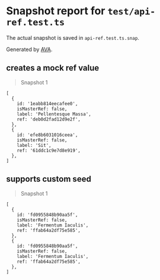 # Snapshot report for `test/api-ref.test.ts`

The actual snapshot is saved in `api-ref.test.ts.snap`.

Generated by [AVA](https://avajs.dev).

## creates a mock ref value

> Snapshot 1

    [
      {
        id: '1eabb814eecafee0',
        isMasterRef: false,
        label: 'Pellentesque Massa',
        ref: 'deb0d2fad12d9e2f',
      },
      {
        id: 'efe8b6031016ceea',
        isMasterRef: false,
        label: 'Sit',
        ref: '61ddc1c9e7d8e919',
      },
    ]

## supports custom seed

> Snapshot 1

    [
      {
        id: 'fd0955848b90aa5f',
        isMasterRef: false,
        label: 'Fermentum Iaculis',
        ref: 'ffab64a2df75e585',
      },
      {
        id: 'fd0955848b90aa5f',
        isMasterRef: false,
        label: 'Fermentum Iaculis',
        ref: 'ffab64a2df75e585',
      },
    ]
